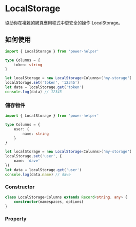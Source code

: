 # LocalStorage

協助你在複雜的網頁應用程式中更安全的操作 LocalStorage。

## 如何使用

```ts
import { LocalStorage } from 'power-helper'

type Columns = {
    token: string
}

let localStorage = new LocalStorage<Columns>('my-storage')
localStorage.set('token', '12345')
let data = localStorage.get('token')
console.log(data) // 12345
```

### 儲存物件

```ts
import { LocalStorage } from 'power-helper'

type Columns = {
    user: {
        name: string
    }
}

let localStorage = new LocalStorage<Columns>('my-storage')
localStorage.set('user', {
    name: 'dave'
})
let data = localStorage.get('user')
console.log(data.name) // dave
```

### Constructor

```ts
class LocalStorage<Columns extends Record<string, any> {
    constructor(namespaces, options)
}
```

### Property

```ts
```
